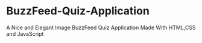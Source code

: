 # BuzzFeed-Quiz-Application
A Nice and Elegant Image BuzzFeed Quiz Application Made With HTML,CSS and JavaScript
